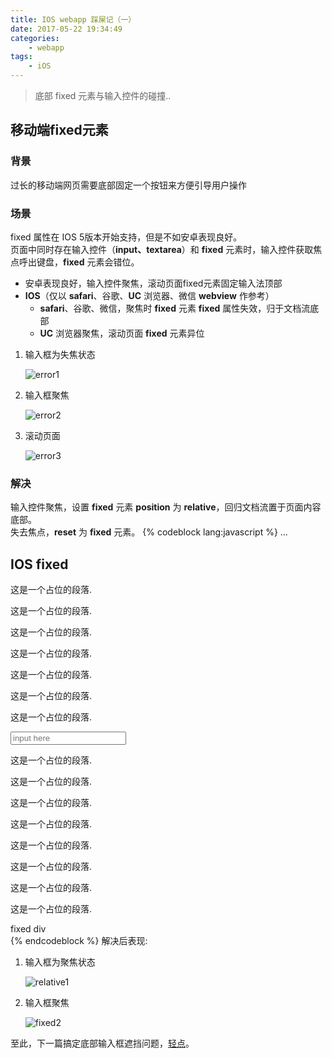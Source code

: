 ```yaml
---
title: IOS webapp 踩屎记（一）
date: 2017-05-22 19:34:49
categories:
    - webapp
tags:
    - iOS
---
```


>底部 fixed 元素与输入控件的碰撞..

## 移动端fixed元素
### 背景
过长的移动端网页需要底部固定一个按钮来方便引导用户操作
### 场景
fixed 属性在 IOS 5版本开始支持，但是不如安卓表现良好。  
页面中同时存在输入控件（**input、textarea**）和 **fixed** 元素时，输入控件获取焦点呼出键盘，**fixed** 元素会错位。
* 安卓表现良好，输入控件聚焦，滚动页面fixed元素固定输入法顶部
* **IOS**（仅以 **safari**、谷歌、**UC** 浏览器、微信 **webview** 作参考）
    * **safari**、谷歌、微信，聚焦时 **fixed** 元素 **fixed** 属性失效，归于文档流底部
    * **UC** 浏览器聚焦，滚动页面 **fixed** 元素异位

<!--more-->

1. 输入框为失焦状态  

    ![error1](http://oh1bdpr59.bkt.clouddn.com/2017-5-22%20/fixed-e1.png)
2. 输入框聚焦  

    ![error2](http://oh1bdpr59.bkt.clouddn.com/2017-5-22%20/fixed-e2.png)
3. 滚动页面  

    ![error3](http://oh1bdpr59.bkt.clouddn.com/2017-5-22%20/fixed-e3.png)

### 解决
输入控件聚焦，设置 **fixed** 元素 **position** 为 **relative**，回归文档流置于页面内容底部。  
失去焦点，**reset** 为 **fixed** 元素。
{% codeblock lang:javascript %}
...
<body>
    <h2>IOS fixed</h2>
    <p>这是一个占位的段落.</p>
    <p>这是一个占位的段落.</p>
    <p>这是一个占位的段落.</p>
    <p>这是一个占位的段落.</p>
    <p>这是一个占位的段落.</p>
    <p>这是一个占位的段落.</p>
    <p>这是一个占位的段落.</p>
    <p class="mt mb"><input type="text" id="input_test" placeholder="input here"></p>
    <p>这是一个占位的段落.</p>
    <p>这是一个占位的段落.</p>
    <p>这是一个占位的段落.</p>
    <p>这是一个占位的段落.</p>
    <p>这是一个占位的段落.</p>
    <p>这是一个占位的段落.</p>
    <p>这是一个占位的段落.</p>
    <p>这是一个占位的段落.</p>
    <div id="footer">fixed div</div>
</body>
<script>
    var o_input = document.getElementById('input_test'),
        o_footer = document.getElementById('footer');

    o_input.onfocus = function(){
        o_footer.style.position = 'relative';
    }
    o_input.onblur = function(){
        o_footer.style.position = 'fixed';
    }
</script>
{% endcodeblock %}
解决后表现:

1. 输入框为聚焦状态  

    ![relative1](http://oh1bdpr59.bkt.clouddn.com/2017-5-22%20/fixed-s1.png)
2. 输入框聚焦  

    ![fixed2](http://oh1bdpr59.bkt.clouddn.com/2017-5-22%20/fixed-s2.png)

至此，下一篇搞定底部输入框遮挡问题，[轻点](http://www.google.com)。
